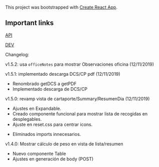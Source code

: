 This project was bootstrapped with [Create React App](https://github.com/facebook/create-react-app).

## Important links

[API](https://apisat.solusat.es/)

[DEV](https://visor.dev.ambarplus.com/)

Changelog:

v1.5.2: usa `officeNotes` para mostrar Observaciones oficina (12/11/2019)

v1.5.1: implementado descarga DCS/CP pdf (12/11/2019)
+ Renombrado getDCS a getPDF
+ Implementado descarga de DCS/CP

v1.5.0: revamp vista de cartaporte/Summary/ResumenDia (12/11/2019)
+ Ajustes en Expandable.
+ Creado componente funcional para mostrar lista de recogidas en desplegables.
+ Ajuste en reset.css para centrar icons.
- Eliminados imports innecesarios.

v1.4.0: Mostrar cálculo de peso en vista de lista/resumen
+ Nuevo componente Table
+ Ajustes en generación de body (POST)
